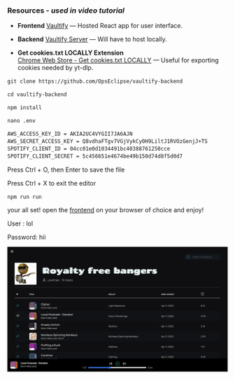 ### Resources - *used in video tutorial*

- **Frontend**
  [Vaultify](https://vaultify-sparsh-six.vercel.app/profile) — Hosted React app for user interface.

- **Backend**
  [Vaultify Server](https://github.com/OpsEclipse/vaultify-backend) — Will have to host locally.
  
- **Get cookies.txt LOCALLY Extension**  
  [Chrome Web Store - Get cookies.txt LOCALLY](https://chromewebstore.google.com/detail/get-cookiestxt-locally/cclelndahbckbenkjhflpdbgdldlbecc) — Useful for exporting cookies needed by yt-dlp.


```
git clone https://github.com/OpsEclipse/vaultify-backend
```
```
cd vaultify-backend
```
```
npm install
```
```
nano .env
```
```bash
AWS_ACCESS_KEY_ID = AKIA2UC4VYGII7JA6AJN
AWS_SECRET_ACCESS_KEY = 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
SPOTIFY_CLIENT_ID = 04cc01e0d1034491bc40388761250cce
SPOTIFY_CLIENT_SECRET = 5c456651e4674be49b150d74d8f5d0d7
```
Press Ctrl + O, then Enter to save the file

Press Ctrl + X to exit the editor

```
npm run run
```

your all set! open the [frontend](https://vaultify-sparsh-six.vercel.app/profile) on your browser of choice and enjoy!

User : lol

Password: hii

![Vaultify Logo](public/vaultify.png)
